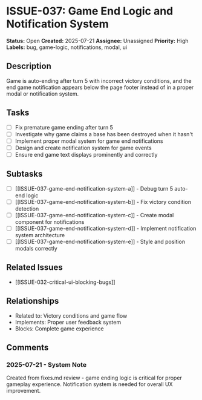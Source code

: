 # ISSUE-037: Game End Logic and Notification System

**Status:** Open
**Created:** 2025-07-21
**Assignee:** Unassigned
**Priority:** High
**Labels:** bug, game-logic, notifications, modal, ui

## Description

Game is auto-ending after turn 5 with incorrect victory conditions, and the end game notification appears below the page footer instead of in a proper modal or notification system.

## Tasks

- [ ] Fix premature game ending after turn 5
- [ ] Investigate why game claims a base has been destroyed when it hasn't
- [ ] Implement proper modal system for game end notifications
- [ ] Design and create notification system for game events
- [ ] Ensure end game text displays prominently and correctly

## Subtasks

- [ ] [[ISSUE-037-game-end-notification-system-a]] - Debug turn 5 auto-end logic
- [ ] [[ISSUE-037-game-end-notification-system-b]] - Fix victory condition detection
- [ ] [[ISSUE-037-game-end-notification-system-c]] - Create modal component for notifications
- [ ] [[ISSUE-037-game-end-notification-system-d]] - Implement notification system architecture
- [ ] [[ISSUE-037-game-end-notification-system-e]] - Style and position modals correctly

## Related Issues

- [[ISSUE-032-critical-ui-blocking-bugs]]

## Relationships

- Related to: Victory conditions and game flow
- Implements: Proper user feedback system
- Blocks: Complete game experience

## Comments

### 2025-07-21 - System Note

Created from fixes.md review - game ending logic is critical for proper gameplay experience. Notification system is needed for overall UX improvement.